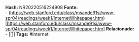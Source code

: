 **Hash:** NR20220516224908
**Fonte:**  
	- (https://web.stanford.edu/class/msande91si/www-spr04/readings/week1/InternetWhitepaper.htm)[https://web.stanford.edu/class/msande91si/www-spr04/readings/week1/InternetWhitepaper.htm]
**Relacionado:**  
	- [[]]
**Tags:**  #internet 
